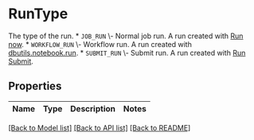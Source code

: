 # RunType

The type of the run. * `JOB_RUN` \\- Normal job run. A run created with [Run now](https://docs.microsoft.com/azure/databricks/dev-tools/api/latest/jobs#operation/JobsRunNow).   * `WORKFLOW_RUN` \\- Workflow run. A run created with [dbutils.notebook.run](https://docs.microsoft.com/azure/databricks/dev-tools/databricks-utils#dbutils-workflow). * `SUBMIT_RUN` \\- Submit run. A run created with [Run Submit](https://docs.microsoft.com/azure/databricks/dev-tools/api/latest/jobs#operation/JobsRunsSubmit).

## Properties
Name | Type | Description | Notes
------------ | ------------- | ------------- | -------------

[[Back to Model list]](../README.md#documentation-for-models) [[Back to API list]](../README.md#documentation-for-api-endpoints) [[Back to README]](../README.md)



